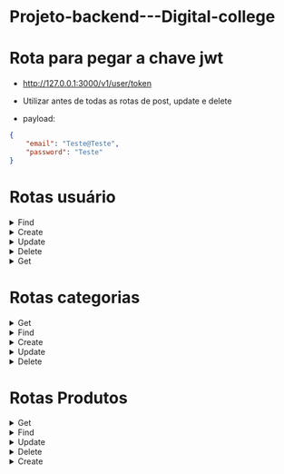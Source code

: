 # Projeto-backend---Digital-college
# Rota para pegar a chave jwt 
- http://127.0.0.1:3000/v1/user/token

- Utilizar antes de todas as rotas de post, update e delete

- payload:
```json
{
    "email": "Teste@Teste",
    "password": "Teste"
}
```


# Rotas usuário
<details>
<summary>Find</summary>
Rota: http://127.0.0.1:3000/v1/user/:id

</details>
<details>
<summary>Create</summary>
Rota: http://127.0.0.1:3000/v1/user
requer JWT

payload:
```json
{
	"firstname": "Matheus",
    "surname": "Ferreira",
    "email": "matheus@gmail",
    "password": "2130",
    "confirmPassword": "2130"
} 
```

</details>

<details>
<summary>Update</summary>
Rota: http://127.0.0.1:3000/v1/user/:id

requer JWT

payload:

```json
{
	"firstname": "Matheus",
    "surname": "Ferreira",
    "email": "matheus@gmail",
    "password": "2130",
    "confirmPassword": "2130"
} 
```

</details>
<details>
<summary>Delete</summary>
Rota: http://127.0.0.1:3000/v1/user/:id

requer JWT

</details>
<details>
<summary>Get</summary>
Rota: http://127.0.0.1:3000/v1/user

requer JWT



</details>




# Rotas categorias

<details>
<summary>Get</summary>
Rota: http://127.0.0.1:3000/v1/category/search
</details>
<details>
<summary>Find</summary>
Rota: http://127.0.0.1:3000/v1/category/:id
</details>
<details>
<summary>Create</summary>
Rota: http://127.0.0.1:3000/v1/category

- requer JWT

payload:

```json
{
  "name": "Shoes",
  "slug": "shoes",
  "use_in_menu": true
}  
```

</details>
<details>
<summary>Update</summary>
Rota: http://127.0.0.1:3000/v1/category/:id

- requer JWT

payload:

```json
{
  "name": "Shoes",
  "slug": "shoes",
  "use_in_menu": true
}  
```

</details>

<details>
<summary>Delete</summary>
Rota: http://127.0.0.1:3000/v1/category/id

requer JWT
</details>


# Rotas Produtos
<details>
<summary>Get</summary>
Rota: http://127.0.0.1:3000/v1/product/search
</details>

<details>
<summary>Find</summary>
Rota: http://127.0.0.1:3000/v1/product/:id
</details>

<details>
<summary>Update</summary>
Rota: http://127.0.0.1:3000/v1/product/:id
</details>

<details>
<summary>Delete</summary>
Rota: http://127.0.0.1:3000/v1/product/:id
</details>

<details>
<summary>Create</summary>
Rota: http://127.0.0.1:3000/v1/product

- requer JWT
requer que seja criado as categorias antes

payload:

```json
 {
    "enabled": true,
    "name": "Produto 01",
    "slug": "produto-01",
    "stock": 10,
    "description": "Descrição do produto 01",
    "price": 119.90,
    "price_with_discount": 99.90,
    "category_ids": [1,2,3],
    "images": [ 
      {
        "type": "image/png",
        "path": "base64 da imagem 1" 
      },
      {
        "type": "image/png",
        "path": "base64 da imagem 2" 
      },
      {
        "type": "image/jpg",
        "path": "base64 da imagem 3" 
      }
    ],
    "options": [
      {
        "title": "Cor",
        "shape": "square",
        "radius": 4,
        "type": "text",
        "values": ["PP", "GG", "M"]
      }
    ]
  }
```

</details>



